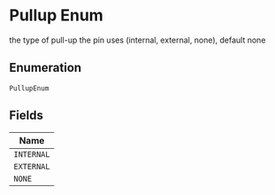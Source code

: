 
# Pullup Enum

the type of pull-up the pin uses (internal, external, none), default none

## Enumeration

`PullupEnum`

## Fields

| Name |
|  --- |
| `INTERNAL` |
| `EXTERNAL` |
| `NONE` |

